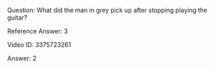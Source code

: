 Question: What did the man in grey pick up after stopping playing the guitar?

Reference Answer: 3

Video ID: 3375723261

Answer: 2

